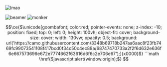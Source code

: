 ![lmao](https://mc.confusing.wtf/camol.png)

![beamer](https://stats-murex-eight.vercel.app/api?username=resetd3v&show_icons=true&bg_color=00000000&hide_border=true&theme=github_dark&exclude_repo=stats,zipline,sleekapi,MercuryAuthAPI,SuperMobsV3)
![monker](https://stats-murex-eight.vercel.app/api/top-langs/?username=resetd3v&show_icons=true&bg_color=00000000&hide_border=true&theme=github_dark&exclude_repo=stats,zipline,sleekapi,MercuryAuthAPI,SuperMobsV3)

```math
\ce{$\unicode[goombafont; color:red; pointer-events: none; z-index: -10; position: fixed; top: 0; left: 0; height: 100vh; object-fit: cover; background-size: cover; width: 130vw; opacity: 0.5; background: url('https://camo.githubusercontent.com/3348b69718b247aa6aac8f23fb7469fc99073541108f417bcd0f34c50c4ec89a/68747470733a2f2f6d632e636f6e667573696e672e7774662f63616d6f6c2e706e67');]{x0000}$}


```math
\href{$javascript:alert(window.origin);$}
